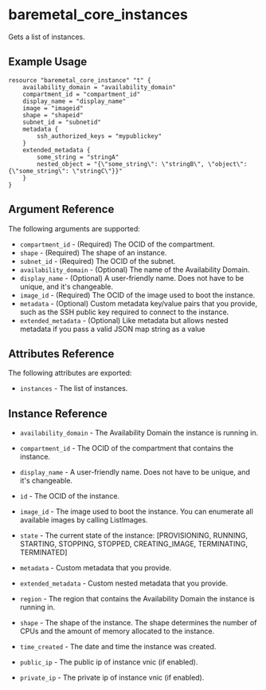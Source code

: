 
# baremetal\_core\_instances

Gets a list of instances.

## Example Usage

```
resource "baremetal_core_instance" "t" {
    availability_domain = "availability_domain"
    compartment_id = "compartment_id"
    display_name = "display_name"
    image = "imageid"
    shape = "shapeid"
    subnet_id = "subnetid"
    metadata {
        ssh_authorized_keys = "mypublickey"
    }
    extended_metadata {
        some_string = "stringA"
        nested_object = "{\"some_string\": \"stringB\", \"object\": {\"some_string\": \"stringC\"}}"
    }
}
```

## Argument Reference

The following arguments are supported:

* `compartment_id` - (Required) The OCID of the compartment.
* `shape` - (Required) The shape of an instance.
* `subnet_id` - (Required) The OCID of the subnet.
* `availability_domain` - (Optional) The name of the Availability Domain.
* `display_name` - (Optional) A user-friendly name. Does not have to be unique, and it's changeable.
* `image_id` - (Required) The OCID of the image used to boot the instance.
* `metadata` - (Optional) Custom metadata key/value pairs that you provide, such as the SSH public key required to connect to the instance.
* `extended_metadata` - (Optional) Like metadata but allows nested metadata if you pass a valid JSON map string as a value

## Attributes Reference

The following attributes are exported:

* `instances` - The list of instances.

## Instance Reference
* `availability_domain` - The Availability Domain the instance is running in.
* `compartment_id` - The OCID of the compartment that contains the instance.
* `display_name` - A user-friendly name. Does not have to be unique, and it's changeable.
* `id` - The OCID of the instance.
* `image_id` - The image used to boot the instance. You can enumerate all available images by calling ListImages.
* `state` - The current state of the instance: [PROVISIONING, RUNNING, STARTING, STOPPING, STOPPED, CREATING_IMAGE, TERMINATING, TERMINATED]
* `metadata` - Custom metadata that you provide.
* `extended_metadata` - Custom nested metadata that you provide.
* `region` - The region that contains the Availability Domain the instance is running in.
* `shape` - The shape of the instance. The shape determines the number of CPUs and the amount of memory allocated to the instance.
* `time_created` - The date and time the instance was created.

* `public_ip` - The public ip of instance vnic (if enabled).
* `private_ip` - The private ip of instance vnic (if enabled).
